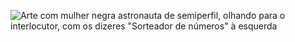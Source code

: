 ![Arte com mulher negra astronauta de semiperfil, olhando para o interlocutor, com os dizeres "Sorteador de números" à esquerda](https://github.com/user-attachments/assets/c7c688b4-c978-4192-900c-cff45f1c5ef4)
